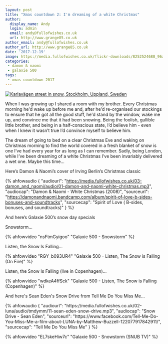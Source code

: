 ```yaml
---
layout: post
title: "Xmas countdown 2: I'm dreaming of a white Christmas"
author:
  display_name: Andy
  login: admin
  email: andy@fullofwishes.co.uk
  url: http://www.grange85.co.uk
author_email: andy@fullofwishes.co.uk
author_url: http://www.grange85.co.uk
date: '2017-12-19'
image: https://media.fullofwishes.co.uk/flickr-downloads/8252524688_96a02cb203_c.jpg
categories:
 - damon & naomi
 - galaxie 500
tags:
 - xmas countdown 2017
---
```

<a data-flickr-embed="true"  href="https://www.flickr.com/photos/swedish_heritage_board/8252524688/" title="Karlavägen street in snow, Stockholm, Uppland, Sweden"><img src="https://media.fullofwishes.co.uk/flickr-downloads/8252524688_96a02cb203_c.jpg" alt="Karlavägen street in snow, Stockholm, Uppland, Sweden"></a>
<p class="lead">When I was growing up I shared a room with my brother. Every Christmas morning he'd wake up before me and, after he'd re-organised our stockings to ensure that he got all the good stuff, he'd stand by the window, wake me up, and convince me that it had been snowing. Being the foolish, gullible little brother, and being in a half-conscious state, I’d believe him - even when I knew it wasn’t true I’d convince myself to believe him.</p>

<p>The dream of going to bed on a clear Christmas Eve and waking on Christmas morning to find the world covered in a fresh blanket of snow is one I’ve had every year for as long as I can remember. Sadly, being London, while I’ve been dreaming of a white Christmas I’ve been invariably delivered a wet one. Maybe this time&hellip;</p>

<p>Here’s Damon & Naomi’s cover of Irving Berlin’s Christmas classic</p>

 {% ahfowaudio {
  "audiourl": "https://media.fullofwishes.co.uk/03-damon_and_naomi/audio/01-damon-and-naomi-white-christmas.mp3",
  "audiocap": "Damon & Naomi - White Christmas (2008)",
  "sourceurl": "https://damonandnaomi.bandcamp.com/album/spirit-of-love-b-sides-bonuses-and-soundtracks",
  "sourcecap": "Spirit of Love ( B-sides, bonuses, and soundtracks)"
  } %}


<p>And here’s Galaxie 500’s snow day specials</p>
<p>Snowstorm&hellip;</p>
{% ahfowvideo "nsFtmGyigoo" "Galaxie 500 - Snowstorm" %}

<p>Listen, the Snow Is Falling&hellip;</p>
{% ahfowvideo "RGY_b093UR4" "Galaxie 500 - Listen, The Snow is Falling (On Fire)" %}

<p>Listen, the Snow Is Falling (live in Copenhagen)&hellip;</p>
{% ahfowvideo "wdkeA4ffSck" "Galaxie 500 - Listen, The Snow is Falling (Copenhagen)" %}

<p>And here's Sean Eden's Snow Drive from Tell Me Do You Miss Me&hellip;</p>
 {% ahfowaudio {
  "audiourl": "https://media.fullofwishes.co.uk/02-luna/audio/tmdymm/11-sean-eden-snow-drive.mp3",
  "audiocap": "Snow Drive - Sean Eden",
  "sourceurl": "https://www.facebook.com/Tell-Me-Do-You-Miss-Me-a-film-about-LUNA-by-Matthew-Buzzell-122077917842911/",
  "sourcecap": "Tell Me Do You Miss Me"
  } %}

{% ahfowvideo "EL7skeHiw7c" "Galaxie 500 - Snowstorm (SNUB TV)" %}
